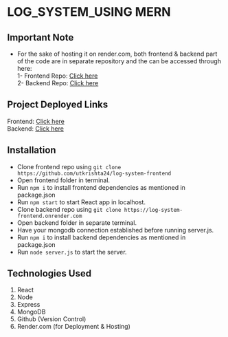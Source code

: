 # LOG_SYSTEM_USING MERN
## Important Note
- For the sake of hosting it on render.com, both frontend & backend part of the code are in separate repository and the can be accessed through here:<br>
1- Frontend Repo: [Click here](https://github.com/utkrishta24/log-system-backend)<br>
2- Backend  Repo: [Click here](https://github.com/utkrishta24/log-system-frontend) 

## Project Deployed Links
Frontend: [Click here](https://log-system-frontend.onrender.com)<br>
Backend: [Click here](https://log-system-backend.onrender.com) 

## Installation
<ul>
  <li>Clone frontend repo using <code>git clone https://github.com/utkrishta24/log-system-frontend</code></li>
  <li>Open frontend folder in terminal.</li>
  <li>Run <code>npm i</code> to install frontend dependencies as mentioned in package.json</li>
  <li>Run <code>npm start</code> to start React app in localhost.
  <li>Clone backend repo using <code>git clone https://log-system-frontend.onrender.com</code></li>
  <li>Open backend folder in separate terminal.
  <li>Have your mongodb connection established before running server.js.
  <li>Run <code>npm i</code> to install backend dependencies as mentioned in package.json</li>
  <li>Run <code>node server.js</code> to start the server.
 </ul>

## Technologies Used
1) React 
2) Node
3) Express
4) MongoDB
5) Github (Version Control)
6) Render.com (for Deployment & Hosting)
